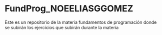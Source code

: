 # FundProg_NOEELIASGGOMEZ
Este es un repositorio de la materia fundamentos de programación donde se subirán los ejercicios que subirán durante la materia

